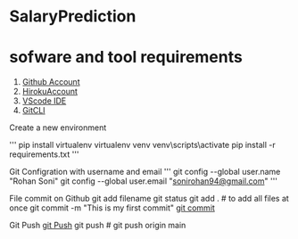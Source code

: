 # SalaryPrediction

# sofware and tool requirements

1. [Github Account](http://github.com)
2. [HirokuAccount](http://heroku.com)
3. [VScode IDE](http://code.visualstudio.com/)
4. [GitCLI](https://git-scm.com/download/win)

Create a new environment 

'''
pip install virtualenv
virtualenv venv
venv\scripts\activate
pip install -r requirements.txt
'''

Git Configration with username and email
'''
git config --global user.name "Rohan Soni"
git config --global user.email "sonirohan94@gmail.com"
'''

File commit on Github
git add filename
git status
git add . # to add all files at once
git commit -m "This is my first commit"
[git commit](https://www.atlassian.com/git/tutorials/saving-changes/git-commit#:~:text=git%20commit%20%2Da,with%20a%20passed%20commit%20message.)

Git Push
[git Push](https://www.atlassian.com/git/tutorials/syncing/git-push#:~:text=The%20git%20push%20command%20is,exports%20commits%20to%20remote%20branches.)
git push <remote> <branch> # git push origin main



